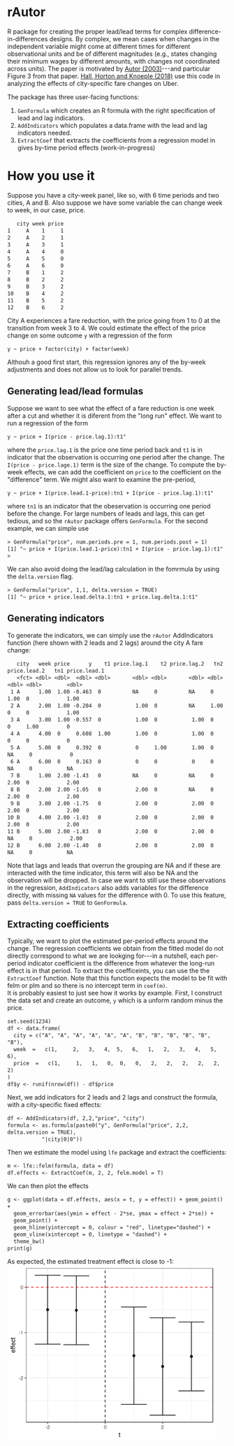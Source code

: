 # rAutor
R package for creating the proper lead/lead terms for complex difference-in-differences designs. By complex, we mean cases when changes in the independent variable might come at different times for different observational units and be of different magnitudes (e.g., states changing their minimum wages by different amounts, with changes not coordinated across units). The paper is motivated by [Autor (2003)](https://economics.mit.edu/files/589)---and particular Figure 3 from that paper. [Hall, Horton and Knoeple (2018)](http://www.john-joseph-horton.com/papers/uber_price.pdf) use this code in analyzing the effects of city-specific fare changes on Uber. 

The package has three user-facing functions: 
1. `GenFormula` which creates an R formula with the right specification of lead and lag indicators.
1. `AddIndicators` which populates a data.frame with the lead and lag indicators needed. 
1. `ExtractCoef` that extracts the coefficients from a regression model in gives by-time period effects (work-in-progress) 

# How you use it
Suppose you have a city-week panel, like so, with 6 time periods and two cities, A and B. Also suppose we have some variable 
the can change week to week, in our case, price. 

```
   city week price
1     A    1     1
2     A    2     1
3     A    3     1
4     A    4     0
5     A    5     0
6     A    6     0
7     B    1     2
8     B    2     2
9     B    3     2
10    B    4     2
11    B    5     2
12    B    6     2
```

City A experiences a fare reduction, with the price going from 1 to 0 at the transition from week 3 to 4. 
We could estimate the effect of the price change on some outcome `y` with a regression of the form 
```
y ~ price + factor(city) + factor(week)
```
Althouh a good first start, this regression ignores any of the by-week adjustments and does not allow us to look for parallel trends. 

## Generating lead/lead formulas 
Suppose we want to see what the effect of a fare reduction is one week after a cut and whether it is diferent from the "long run" effect.
We want to run a regression of the form 
```
y ~ price + I(price - price.lag.1):t1"
```
where the `price.lag.1` is the price one time period back and `t1` is in indicator that the observation is occurring one period after the change. The `I(price - price.lage.1)` term is the size of the change. 
To compute the by-week effects, we can add the coefficient on `price` to the coefficient on the "difference" term. 
We might also want to examine the pre-period,  
```
y ~ price + I(price.lead.1-price):tn1 + I(price - price.lag.1):t1"

```
where `tn1` is an indicator that the obeservation is occurring one period before the change. 
For large numbers of leads and lags, this can get tedious, and so the `rAutor` package offers `GenFormula`. 
For the second example, we can simple use 
```
> GenFormula("price", num.periods.pre = 1, num.periods.post = 1)
[1] "~ price + I(price.lead.1-price):tn1 + I(price - price.lag.1):t1"
>
```
We can also avoid doing the lead/lag calculation in the fomrmula by using the `delta.version` flag.
 ```
> GenFormula("price", 1,1, delta.version = TRUE)
[1] "~ price + price.lead.delta.1:tn1 + price.lag.delta.1:t1"
```


## Generating indicators 

To generate the indicators, we can simply use the `rAutor` AddIndicators function (here shown with 2 leads and 2 lags) around the city A fare change:  
```
   city   week price      y    t1 price.lag.1    t2 price.lag.2   tn2 price.lead.2   tn1 price.lead.1
   <fct> <dbl> <dbl>  <dbl> <dbl>       <dbl> <dbl>       <dbl> <dbl>        <dbl> <dbl>        <dbl>
 1 A      1.00  1.00 -0.463  0          NA     0          NA     0            1.00  0            1.00
 2 A      2.00  1.00 -0.204  0           1.00  0          NA     1.00         0     0            1.00
 3 A      3.00  1.00 -0.557  0           1.00  0           1.00  0            0     1.00         0   
 4 A      4.00  0     0.608  1.00        1.00  0           1.00  0            0     0            0   
 5 A      5.00  0     0.392  0           0     1.00        1.00  0           NA     0            0   
 6 A      6.00  0     0.163  0           0     0           0     0           NA     0           NA   
 7 B      1.00  2.00 -1.43   0          NA     0          NA     0            2.00  0            2.00
 8 B      2.00  2.00 -1.05   0           2.00  0          NA     0            2.00  0            2.00
 9 B      3.00  2.00 -1.75   0           2.00  0           2.00  0            2.00  0            2.00
10 B      4.00  2.00 -1.03   0           2.00  0           2.00  0            2.00  0            2.00
11 B      5.00  2.00 -1.83   0           2.00  0           2.00  0           NA     0            2.00
12 B      6.00  2.00 -1.40   0           2.00  0           2.00  0           NA     0           NA     
```
Note that lags and leads that overrun the grouping are NA and if these are interacted with the time indicator, this term will also be NA and the observation will be dropped. In case we want to still use these observations in the regression, `AddIndicators` also adds variables for the difference directly, with missing `NA` values for the difference with 0. To use this feature, pass `delta.version = TRUE` to `GenFormula`. 

## Extracting coefficients 

Typically, we want to plot the estimated per-period effects around the change. 
The regression coefficients we obtain from the fitted model do not directly correspond to what we are lookging for---in a nutshell, each per-period indicator coefficient is the difference from whatever the long-run effect is in that period. 
To extract the coefficeints, you can use the the `ExtractCoef` function. Note that this function expects the model to be fit with felm or plm and so there is no intercept term in `coef(m)`.  
It is probably easiest to just see how it works by example. 
First, I construct the data set and create an outcome, `y` which is a unform random minus the price. 

```
set.seed(1234)
df <- data.frame(
  city = c("A", "A", "A", "A", "A", "A", "B", "B", "B", "B", "B", "B"),
  week  =   c(1,     2,   3,   4,  5,   6,   1,   2,   3,   4,   5,   6),
  price  =   c(1,     1,   1,   0,  0,   0,   2,   2,   2,   2,   2,   2)
)
df$y <- runif(nrow(df)) - df$price
```
Next, we add indicators for 2 leads and 2 lags and construct the formula, with a city-specific fixed effects:
```
df <- AddIndicators(df, 2,2,"price", "city")
formula <- as.formula(paste0("y", GenFormula("price", 2,2, delta.version = TRUE),
           "|city|0|0"))
 ```
Then we estimate the model using `lfe` package and extract the coefficients: 
```
m <- lfe::felm(formula, data = df)
df.effects <- ExtractCoef(m, 2, 2, felm.model = T)
```

We can then plot the effects
```
g <- ggplot(data = df.effects, aes(x = t, y = effect)) + geom_point() +
  geom_errorbar(aes(ymin = effect - 2*se, ymax = effect + 2*se)) +
  geom_point() +
  geom_hline(yintercept = 0, colour = "red", linetype="dashed") +
  geom_vline(xintercept = 0, linetype = "dashed") +
  theme_bw()
print(g)
```
As expected, the estimated treatment effect is close to -1: 
![Exampe](example.png)

